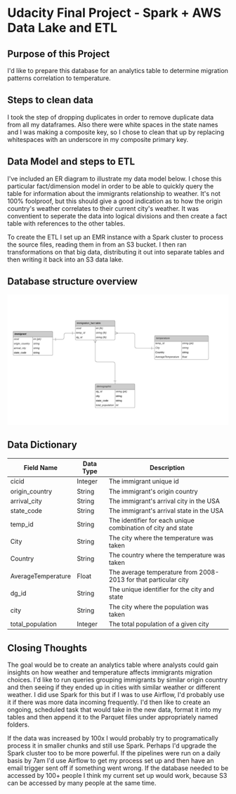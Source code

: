 # Udacity Final Project - Spark + AWS Data Lake and ETL

## Purpose of this Project

I'd like to prepare this database for an analytics table to determine migration patterns correlation to temperature.

## Steps to clean data

I took the step of dropping duplicates in order to remove duplicate data from all my dataframes. Also there were white spaces in the state names and I was making a composite key, so I chose to clean that up by replacing whitespaces with an underscore in my composite primary key.

## Data Model and steps to ETL

I've included an ER diagram to illustrate my data model below. I chose this particular fact/dimension model in order to be able to quickly query the table for information about the immigrants relationship to weather. It's not 100% foolproof, but this should give a good indication as to how the origin country's weather correlates to their current city's weather. It was conventient to seperate the data into logical divisions and then create a fact table with references to the other tables.

To create the ETL I set up an EMR instance with a Spark cluster to process the source files, reading them in from an S3 bucket. I then ran transformations on that big data, distributing it out into separate tables and then writing it back into an S3 data lake.

## Database structure overview

![ER Diagram](https://github.com/trevransom/dend-final-spark/blob/039dd79ab998b6474b6e30ce91b0f41f32b421b3/db_er_diagram.png)

## Data Dictionary

| Field Name  | Data Type | Description |
| ------------- | ------------- | ---- |
| cicid  | Integer  | The immigrant unique id |
| origin_country | String  | The immigrant's origin country |
| arrival_city | String | The immigrant's arrival city in the USA |
| state_code | String | The immigrant's arrival state in the USA |
| temp_id | String | The identifier for each unique combination of city and state |
| City | String | The city where the temperature was taken |
| Country | String | The country where the temperature was taken |
| AverageTemperature | Float | The average temperature from 2008-2013 for that particular city | 
| dg_id | String | The unique identifier for the city and state |
| city | String | The city where the population was taken |
| total_population | Integer | The total population of a given city |

## Closing Thoughts

The goal would be to create an analytics table where analysts could gain insights on how weather and temperature affects immigrants migration choices. I'd like to run queries grouping immigrants by similar origin country and then seeing if they ended up in cities with similar weather or different weather. I did use Spark for this but if I was to use Airflow, I'd probably use it if there was more data incoming frequently. I'd then like to create an ongoing, scheduled task that would take in the new data, format it into my tables and then append it to the Parquet files under appropriately named folders.

If the data was increased by 100x I would probably try to programatically process it in smaller chunks and still use Spark. Perhaps I'd upgrade the Spark cluster too to be more powerful.
If the pipelines were run on a daily basis by 7am I'd use Airflow to get my process set up and then have an email trigger sent off if something went wrong.
If the database needed to be accessed by 100+ people I think my current set up would work, because S3 can be accessed by many people at the same time.